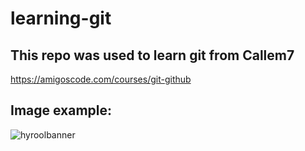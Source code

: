 # learning-git

## This repo was used to learn git from Callem7

https://amigoscode.com/courses/git-github

## Image example:
![hyroolbanner](https://user-images.githubusercontent.com/94860467/176059716-ea9c84d9-f1fb-4fb5-9e94-7c7fef716ed5.png)

